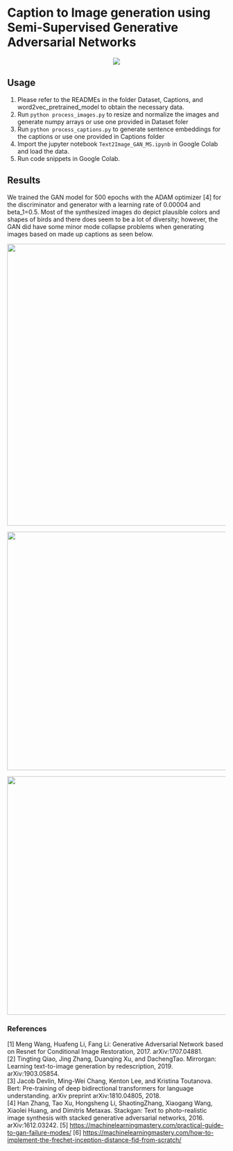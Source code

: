 
# Caption to Image generation using Semi-Supervised Generative Adversarial Networks



<p align="center">
<img src="https://github.com/sajmaru/GAN/blob/main/Readme%20Images/img%201.png">
</p>

## Usage
1. Please refer to the READMEs in the folder Dataset, Captions, and word2vec_pretrained_model to obtain the necessary data. 
2. Run ```python process_images.py``` to resize and normalize the images and generate numpy arrays or use one provided in Dataset foler
3. Run ```python process_captions.py``` to generate sentence embeddings for the captions or use one provided in Captions folder
5. Import the jupyter notebook ```Text2Image_GAN_MS.ipynb``` in Google Colab and load the data.
6. Run code snippets in Google Colab.

## Results

We trained the GAN model for 500 epochs with the ADAM optimizer [4] for the discriminator and generator with a learning rate of 0.00004 and beta_1=0.5. Most of the synthesized images do depict plausible colors and shapes of birds and there does seem to be a lot of diversity; however, the GAN did have some minor mode collapse problems when generating images based on made up captions as seen below.

<p align="center">

<img src="https://github.com/Yoan-D/exploring-text-to-image-synthesis-with-conditional-GANs/blob/master/readme_images/screenshots.png" width="650">
</p>

<p align="center">

<img src="https://github.com/Yoan-D/exploring-text-to-image-synthesis-with-conditional-GANs/blob/master/readme_images/red_birds.png" width="550">

</p>

<p align="center">

<img src="https://github.com/Yoan-D/exploring-text-to-image-synthesis-with-conditional-GANs/blob/master/readme_images/yellow_birds.png" width="550">

</p>


### References
[1] Meng Wang, Huafeng Li, Fang Li: Generative Adversarial Network based on Resnet for Conditional Image Restoration, 2017. arXiv:1707.04881. <br />
[2] Tingting Qiao, Jing Zhang, Duanqing Xu, and   DachengTao. Mirrorgan: Learning text-to-image generation by redescription, 2019. arXiv:1903.05854. <br />
[3] Jacob Devlin, Ming-Wei Chang, Kenton Lee, and Kristina Toutanova. Bert: Pre-training of deep bidirectional transformers for language understanding. arXiv preprint arXiv:1810.04805, 2018. <br />
[4] Han Zhang, Tao Xu, Hongsheng Li, ShaotingZhang, Xiaogang Wang, Xiaolei Huang, and Dimitris Metaxas. Stackgan: Text to photo-realistic image synthesis with stacked generative adversarial networks, 2016. arXiv:1612.03242.
[5] https://machinelearningmastery.com/practical-guide-to-gan-failure-modes/
[6] https://machinelearningmastery.com/how-to-implement-the-frechet-inception-distance-fid-from-scratch/
